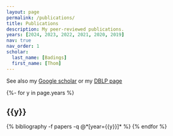 ```yaml
---
layout: page
permalink: /publications/
title: Publications
description: My peer-reviewed publications.
years: [2024, 2023, 2022, 2021, 2020, 2019]
nav: true
nav_order: 1
scholar:
  last_name: [Badings]
  first_name: [Thom]
---
```

See also my <a href="https://scholar.google.nl/citations?hl=nl&user=7K6uKqoAAAAJ">Google scholar</a> or my <a href="https://dblp.uni-trier.de/pid/263/6527.html">DBLP page</a>

<!-- _pages/publications.md -->
<div class="publications">

{%- for y in page.years %}
  <h2 class="year">{{y}}</h2>
  {% bibliography -f papers -q @*[year={{y}}]* %}
{% endfor %}

</div>
